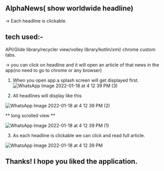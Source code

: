 ## AlphaNews( show worldwide headline)
-> Each headline is clickable. 

## tech used:-

API/Glide library/recycler view/volley library/kotlin/xml/ chrome custom tabs.

-> you can click on headline and it will open an article of that news in the app(no need to go to chrome or any browser)

1) When you open app a splash screen will get displayed first.
![WhatsApp Image 2022-01-18 at 4 12 39 PM (3)](https://user-images.githubusercontent.com/88109183/149922458-abed6654-badd-47bf-9b68-94a48c23ac80.jpeg)

2) All headlines will display like this

![WhatsApp Image 2022-01-18 at 4 12 39 PM (2)](https://user-images.githubusercontent.com/88109183/149922531-727993af-1a3d-44d5-b164-52e265a2c982.jpeg)

** long scrolled view **

![WhatsApp Image 2022-01-18 at 4 12 39 PM (1)](https://user-images.githubusercontent.com/88109183/149922545-d8a5d4f7-761a-451a-86a4-313fef7979c1.jpeg)
  
3) As each headline is clickable we can click and read full article.

![WhatsApp Image 2022-01-18 at 4 12 39 PM](https://user-images.githubusercontent.com/88109183/149922684-9b61ea87-4150-457a-9c4b-e0f7d4633330.jpeg)


## Thanks! I hope you liked the application.
